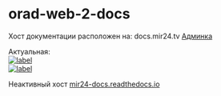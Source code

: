 # orad-web-2-docs
Хост документации расположен на: docs.mir24.tv [Админка](https://docs.mir24.tv/projects/mir24-docs/)   
  
Актуальная:  
[![label](https://img.shields.io/static/v1.svg?label=docs&message=latest&color=brightgreen)](https://docs.mir24.tv/docs/orad-web-2/ru/master/)   
[![label](https://img.shields.io/static/v1.svg?label=PDF&message=latest&color=brightgreen)](https://docs.mir24.tv/projects/orad-web-2/downloads/pdf/latest/)   
  
Неактивный хост [mir24-docs.readthedocs.io](https://mir24-docs.readthedocs.io/ru/latest/)  
